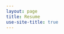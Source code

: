 ```yaml
---
layout: page
title: Resume
use-site-title: true
---
```


<div id="pdf" style="height: 800px;"></div>
<script src="/js/pdfobject.min.js"></script>
<script>
PDFObject.embed("https://linguistcrg.github.io/Resume-6.pdf", "#pdf");
</script>